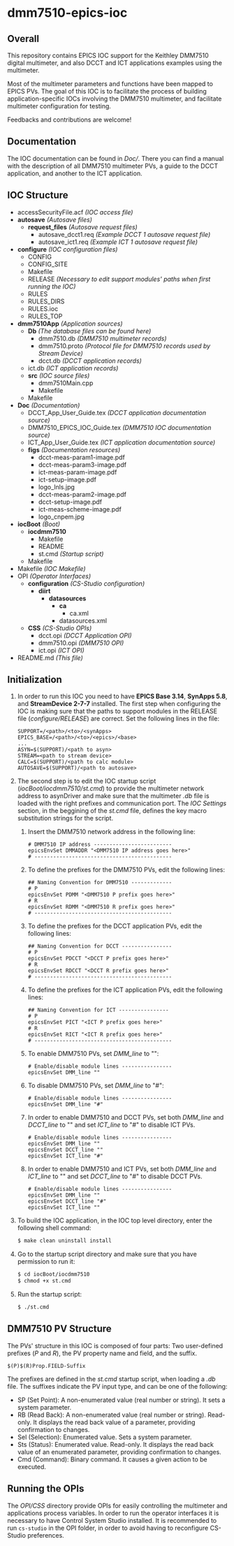 # dmm7510-epics-ioc

## Overall

This repository contains EPICS IOC support for the Keithley DMM7510 digital multimeter, and also DCCT and ICT applications examples using the multimeter.

Most of the multimeter parameters and functions have been mapped to EPICS PVs. The goal of this IOC is to facilitate the process of building application-specific IOCs involving the DMM7510 multimeter, and facilitate multimeter configuration for testing.

Feedbacks and contributions are welcome!

## Documentation

The IOC documentation can be found in *Doc/*. There you can find a manual with the description of all DMM7510 multimeter PVs, a guide to the DCCT application, and another to the ICT application.

## IOC Structure

- accessSecurityFile.acf *(IOC access file)*
- **autosave** *(Autosave files)*
    - **request_files** *(Autosave request files)*
        - autosave_dcct1.req *(Example DCCT 1 autosave request file)*
        - autosave_ict1.req *(Example ICT 1 autosave request file)*
- **configure** *(IOC configuration files)*
    - CONFIG
    - CONFIG_SITE
    - Makefile
    - RELEASE *(Necessary to edit support modules' paths when first running the IOC)*
    - RULES
    - RULES_DIRS
    - RULES.ioc
    - RULES_TOP
- **dmm7510App** *(Application sources)*
    - **Db** *(The database files can be found here)*
        - dmm7510.db *(DMM7510 multimeter records)*
        - dmm7510.proto *(Protocol file for DMM7510 records used by Stream Device)*
        - dcct.db *(DCCT application records)*
	- ict.db *(ICT application records)*
    - **src** *(IOC source files)*
        - dmm7510Main.cpp
        - Makefile
    - Makefile
- **Doc** *(Documentation)*
    - DCCT_App_User_Guide.tex *(DCCT application documentation source)*
    - DMM7510_EPICS_IOC_Guide.tex *(DMM7510 IOC documentation source)*
    - ICT_App_User_Guide.tex *(ICT application documentation source)*
    - **figs** *(Documentation resources)*
        - dcct-meas-param1-image.pdf
        - dcct-meas-param3-image.pdf
        - ict-meas-param-image.pdf
        - ict-setup-image.pdf
        - logo_lnls.jpg
        - dcct-meas-param2-image.pdf
        - dcct-setup-image.pdf
        - ict-meas-scheme-image.pdf
        - logo_cnpem.jpg
- **iocBoot** *(Boot)*
    - **iocdmm7510**
        - Makefile
        - README
        - st.cmd *(Startup script)*
    - Makefile
- Makefile *(IOC Makefile)*
- OPI *(Operator Interfaces)*
    - **configuration** *(CS-Studio configuration)*
        - **diirt**
            - **datasources**
                - **ca**
                    - ca.xml
                - datasources.xml
    - **CSS** *(CS-Studio OPIs)*
        - dcct.opi *(DCCT Application OPI)*
        - dmm7510.opi *(DMM7510 OPI)*
        - ict.opi *(ICT OPI)*
- README.md *(This file)*

## Initialization

1. In order to run this IOC you need to have **EPICS Base 3.14**, **SynApps 5.8**, and **StreamDevice 2-7-7** installed. The first step when configuring the IOC is making sure that the paths to support modules in the RELEASE file (*configure/RELEASE*) are correct. Set the following lines in the file:

    ```
    SUPPORT=/<path>/<to>/<synApps>
    EPICS_BASE=/<path>/<to>/<epics>/<base>
    ...
    ASYN=$(SUPPORT)/<path to asyn>
    STREAM=<path to stream device>
    CALC=$(SUPPORT)/<path to calc module>
    AUTOSAVE=$(SUPPORT)/<path to autosave>
    ```

2. The second step is to edit the IOC startup script (*iocBoot/iocdmm7510/st.cmd*) to provide the multimeter network address to asynDriver and make sure that the multimeter *.db* file is loaded with the right prefixes and communication port. The *IOC Settings* section, in the beggining of the *st.cmd* file, defines the key macro substitution strings for the script.

    1. Insert the DMM7510 network address in the following line:

        ```
        # DMM7510 IP address -------------------------
        epicsEnvSet DMMADDR "<DMM7510 IP address goes here>"
        # --------------------------------------------
        ```

    2. To define the prefixes for the DMM7510 PVs, edit the following lines:

        ```
        ## Naming Convention for DMM7510 -------------
        # P
        epicsEnvSet PDMM "<DMM7510 P prefix goes here>"
        # R
        epicsEnvSet RDMM "<DMM7510 R prefix goes here>"
        # --------------------------------------------
        ```

    3. To define the prefixes for the DCCT application PVs, edit the following lines:

        ```
        ## Naming Convention for DCCT ----------------
        # P
        epicsEnvSet PDCCT "<DCCT P prefix goes here>"
        # R
        epicsEnvSet RDCCT "<DCCT R prefix goes here>"
        # --------------------------------------------
        ```

    4. To define the prefixes for the ICT application PVs, edit the following lines:

        ```
        ## Naming Convention for ICT ----------------
        # P
        epicsEnvSet PICT "<ICT P prefix goes here>"
        # R
        epicsEnvSet RICT "<ICT R prefix goes here>"
        # --------------------------------------------
        ```

    5. To enable DMM7510 PVs, set *DMM_line* to "":

        ```
        # Enable/disable module lines ----------------
        epicsEnvSet DMM_line ""
        ```
    
    6. To disable DMM7510 PVs, set *DMM_line* to "#":

        ```
        # Enable/disable module lines ----------------
        epicsEnvSet DMM_line "#"
        ```
    
    7. In order to enable DMM7510 and DCCT PVs, set both *DMM_line* and *DCCT_line* to "" and set *ICT_line* to "#" to disable ICT PVs.

        ```
        # Enable/disable module lines ----------------
        epicsEnvSet DMM_line ""
        epicsEnvSet DCCT_line ""
        epicsEnvSet ICT_line "#"
        ```

    8. In order to enable DMM7510 and ICT PVs, set both *DMM_line* and *ICT_line* to "" and set *DCCT_line* to "#" to disable DCCT PVs.

        ```
        # Enable/disable module lines ----------------
        epicsEnvSet DMM_line ""
        epicsEnvSet DCCT_line "#"
        epicsEnvSet ICT_line ""
        ```

3. To build the IOC application, in the IOC top level directory, enter the following shell command:

    ```sh
    $ make clean uninstall install
    ```

4. Go to the startup script directory and make sure that you have permission to run it:

    ```sh
    $ cd iocBoot/iocdmm7510
    $ chmod +x st.cmd
    ```

5. Run the startup script:

    ```sh
    $ ./st.cmd
    ```

## DMM7510 PV Structure

The PVs' structure in this IOC is composed of four parts: Two user-defined prefixes (*P* and *R*), the PV property name and field, and the suffix.

```
$(P)$(R)Prop.FIELD-Suffix
```

The prefixes are defined in the *st.cmd* startup script, when loading a *.db* file. The suffixes indicate the PV input type, and can be one of the following:

* SP (Set Point): A non-enumerated value (real number or string). It sets a system parameter.
* RB (Read Back): A non-enumerated value (real number or string). Read-only. It displays the read back value of a parameter, providing confirmation to changes.
* Sel (Selection): Enumerated value. Sets a system parameter.
* Sts (Status): Enumerated value. Read-only. It displays the read back value of an enumerated parameter, providing confirmation to changes.
* Cmd (Command): Binary command. It causes a given action to be executed.

## Running the OPIs

The *OPI/CSS* directory provide OPIs for easily controlling the multimeter and applications process variables. In order to run the operator interfaces it is necessary to have Control System Studio installed. It is recommended to run `cs-studio` in the OPI folder, in order to avoid having to reconfigure CS-Studio preferences.
